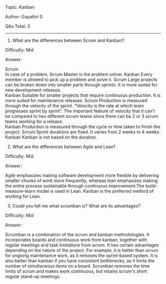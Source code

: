 Topic: Kanban

Author: Gayathri S

QAs Total: 3

------------------------------------------------------------------------------------------------------------------------------------------------------
1) What are the differences between Scrum and Kanban?

Difficulty: Mid

Answer:

Scrum	
In case of a problem, Scrum Master is the problem solver.
Kanban
Every member is allowed to pick up a problem and solve it.
Scrum
Large projects can be broken down into smaller parts through sprints. It is more suited for new development releases.	
Kanban
Suitable for smaller projects that require continuous production. It is more suited for maintenance releases.
Scrum
Production is measured through the velocity of the sprint. “Velocity is the rate at which team progresses sprint by sprint”. The important feature of 
velocity that it can’t be compared to two different scrum teams since there can be 2 or 3 scrum teams working for a release.	
Kanban
Production is measured through the cycle or time taken to finish the project.
Scrum
Sprint durations are fixed. It varies from 2 weeks to 4 weeks.
Kanban
Kanban is not based on the duration.

2) What are the differences between Agile and Lean?

Difficulty: Mid

Answer:

Agile emphasizes making software development more flexible by delivering smaller chunks of work more frequently, whereas lean emphasizes making the entire
process sustainable through continuous improvement.The build-measure-learn model is used in Lean. Kanban is the preferred method of working for Lean.

3) Could you tell me what scrumban is? What are its advantages?

Difficulty: Mid

Answer:

Scrumban is a combination of the scrum and kanban methodologies. It incorporates boards and continuous work from kanban, together with regular meetings 
and task limitations from scrum. It has certain advantages depending on the nature of the project. For example, it is better than scrum for ongoing 
maintenance work, as it removes the sprint-based system. It is also better than kanban if you have consistent bottlenecks, as it limits the number of 
simultaneous items on a board. Scrumban removes the time limits of scrum and makes work continuous, but retains scrum's short regular stand-up meetings.


